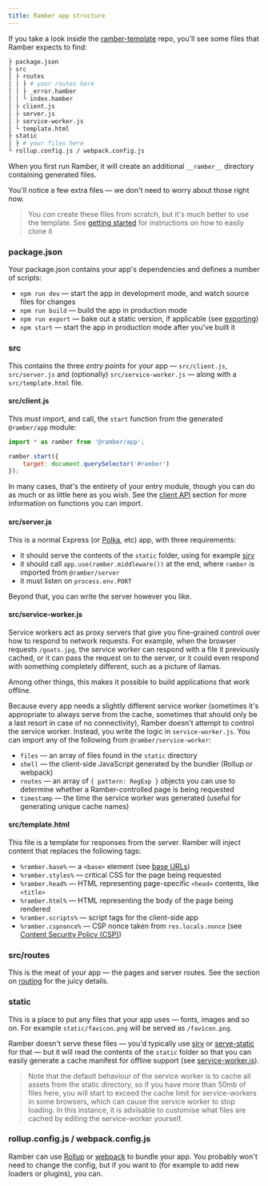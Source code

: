 ```yaml
---
title: Ramber app structure
---
```


If you take a look inside the [ramber-template](https://github.com/hamberjs/ramber-template) repo, you'll see some files that Ramber expects to find:

```bash
├ package.json
├ src
│ ├ routes
│ │ ├ # your routes here
│ │ ├ _error.hamber
│ │ └ index.hamber
│ ├ client.js
│ ├ server.js
│ ├ service-worker.js
│ └ template.html
├ static
│ ├ # your files here
└ rollup.config.js / webpack.config.js
```

When you first run Ramber, it will create an additional `__ramber__` directory containing generated files.

You'll notice a few extra files — we don't need to worry about those right now.

> You *can* create these files from scratch, but it's much better to use the template. See [getting started](docs#Getting_started) for instructions on how to easily clone it


### package.json

Your package.json contains your app's dependencies and defines a number of scripts:

* `npm run dev` — start the app in development mode, and watch source files for changes
* `npm run build` — build the app in production mode
* `npm run export` — bake out a static version, if applicable (see [exporting](docs#Exporting))
* `npm start` — start the app in production mode after you've built it


### src

This contains the three *entry points* for your app — `src/client.js`, `src/server.js` and (optionally) `src/service-worker.js` — along with a `src/template.html` file.

#### src/client.js

This *must* import, and call, the `start` function from the generated `@ramber/app` module:

```js
import * as ramber from '@ramber/app';

ramber.start({
	target: document.querySelector('#ramber')
});
```

In many cases, that's the entirety of your entry module, though you can do as much or as little here as you wish. See the [client API](docs#Client_API) section for more information on functions you can import.


#### src/server.js

This is a normal Express (or [Polka](https://github.com/lukeed/polka), etc) app, with three requirements:

* it should serve the contents of the `static` folder, using for example [sirv](https://github.com/lukeed/sirv)
* it should call `app.use(ramber.middleware())` at the end, where `ramber` is imported from `@ramber/server`
* it must listen on `process.env.PORT`

Beyond that, you can write the server however you like.


#### src/service-worker.js

Service workers act as proxy servers that give you fine-grained control over how to respond to network requests. For example, when the browser requests `/goats.jpg`, the service worker can respond with a file it previously cached, or it can pass the request on to the server, or it could even respond with something completely different, such as a picture of llamas.

Among other things, this makes it possible to build applications that work offline.

Because every app needs a slightly different service worker (sometimes it's appropriate to always serve from the cache, sometimes that should only be a last resort in case of no connectivity), Ramber doesn't attempt to control the service worker. Instead, you write the logic in `service-worker.js`. You can import any of the following from `@ramber/service-worker`:

* `files` — an array of files found in the `static` directory
* `shell` — the client-side JavaScript generated by the bundler (Rollup or webpack)
* `routes` — an array of `{ pattern: RegExp }` objects you can use to determine whether a Ramber-controlled page is being requested
* `timestamp` — the time the service worker was generated (useful for generating unique cache names)


#### src/template.html

This file is a template for responses from the server. Ramber will inject content that replaces the following tags:

* `%ramber.base%` — a `<base>` element (see [base URLs](docs#Base_URLs))
* `%ramber.styles%` — critical CSS for the page being requested
* `%ramber.head%` — HTML representing page-specific `<head>` contents, like `<title>`
* `%ramber.html%` — HTML representing the body of the page being rendered
* `%ramber.scripts%` — script tags for the client-side app
* `%ramber.cspnonce%` — CSP nonce taken from `res.locals.nonce` (see [Content Security Policy (CSP)](docs#Content_Security_Policy_CSP))


### src/routes

This is the meat of your app — the pages and server routes. See the section on [routing](docs#Routing) for the juicy details.


### static

This is a place to put any files that your app uses — fonts, images and so on. For example `static/favicon.png` will be served as `/favicon.png`.

Ramber doesn't serve these files — you'd typically use [sirv](https://github.com/lukeed/sirv) or [serve-static](https://github.com/expressjs/serve-static) for that — but it will read the contents of the `static` folder so that you can easily generate a cache manifest for offline support (see [service-worker.js](docs#src_service-worker_js)).

> Note that the default behaviour of the service worker is to cache all assets from the static directory, so if you have more than 50mb of files here, you will start to exceed the cache limit for service-workers in some browsers, which can cause the service worker to stop loading. In this instance, it is advisable to customise what files are cached by editing the service-worker yourself.

### rollup.config.js / webpack.config.js

Ramber can use [Rollup](https://rollupjs.org/) or [webpack](https://webpack.js.org/) to bundle your app. You probably won't need to change the config, but if you want to (for example to add new loaders or plugins), you can.
